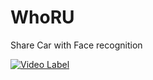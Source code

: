 # WhoRU
Share Car with Face recognition


[![Video Label](http://img.youtube.com/vi/tI2bRzswx5U/0.jpg)](https://youtu.be/tI2bRzswx5U=0s) 
